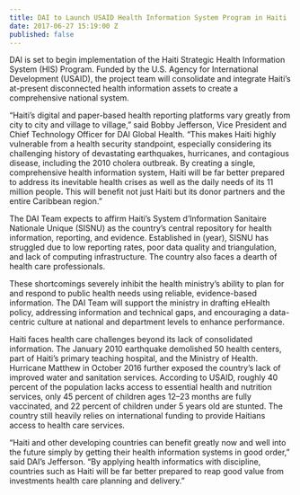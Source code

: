 ```yaml
---
title: DAI to Launch USAID Health Information System Program in Haiti
date: 2017-06-27 15:19:00 Z
published: false
---
```


DAI is set to begin implementation of the Haiti Strategic Health Information System (HIS) Program. Funded by the U.S. Agency for International Development (USAID), the project team will consolidate and integrate Haiti’s at-present disconnected health information assets to create a comprehensive national system.

“Haiti’s digital and paper-based health reporting platforms vary greatly from city to city and village to village,” said Bobby Jefferson, Vice President and Chief Technology Officer for DAI Global Health. “This makes Haiti highly vulnerable from a health security standpoint, especially considering its challenging history of devastating earthquakes, hurricanes, and contagious disease, including the 2010 cholera outbreak. By creating a single, comprehensive health information system, Haiti will be far better prepared to address its inevitable health crises as well as the daily needs of its 11 million people. This will benefit not just Haiti but its donor partners and the entire Caribbean region.”

The DAI Team expects to affirm Haiti’s System d’Information Sanitaire Nationale Unique (SISNU) as the country’s central repository for health information, reporting, and evidence. Established in (year), SISNU has struggled due to low reporting rates, poor data quality and triangulation, and lack of computing infrastructure. The country also faces a dearth of health care professionals.

These shortcomings severely inhibit the health ministry’s ability to plan for and respond to public health needs using reliable, evidence-based information. The DAI Team will support the ministry in drafting eHealth policy, addressing information and technical gaps, and encouraging a data-centric culture at national and department levels to enhance performance.

Haiti faces health care challenges beyond its lack of consolidated information. The January 2010 earthquake demolished 50 health centers, part of Haiti’s primary teaching hospital, and the Ministry of Health. Hurricane Matthew in October 2016 further exposed the country’s lack of improved water and sanitation services. According to USAID, roughly 40 percent of the population lacks access to essential health and nutrition services, only 45 percent of children ages 12–23 months are fully vaccinated, and 22 percent of children under 5 years old are stunted. The country still heavily relies on international funding to provide Haitians access to health care services.

“Haiti and other developing countries can benefit greatly now and well into the future simply by getting their health information systems in good order,” said DAI’s Jefferson. “By applying health informatics with discipline, countries such as Haiti will be far better prepared to reap good value from investments health care planning and delivery.”